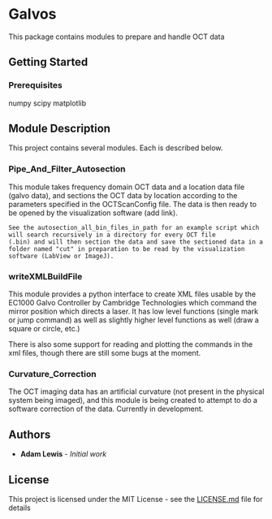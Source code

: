 # Galvos

This package contains modules to prepare and handle OCT data

## Getting Started

### Prerequisites
numpy
scipy
matplotlib

## Module Description
This project contains several modules.  Each is described below.

### Pipe_And_Filter_Autosection
This module takes frequency domain OCT data and a location data file (galvo data), and sections the OCT data by location according to
the parameters specified in the OCTScanConfig file.  The data is then ready to be opened by the visualization software (add link).

```
See the autosection_all_bin_files_in_path for an example script which will search recursively in a directory for every OCT file
(.bin) and will then section the data and save the sectioned data in a folder named "cut" in preparation to be read by the visualization
software (LabView or ImageJ).
```

### writeXMLBuildFile
This module provides a python interface to create XML files usable by the EC1000 Galvo Controller by Cambridge Technologies which command the mirror position which directs a laser.  It has low level functions (single mark or jump command) as well as slightly higher level functions as well (draw a square or circle, etc.)

There is also some support for reading and plotting the commands in the xml files, though there are still some bugs at the moment.

### Curvature_Correction
The OCT imaging data has an artificial curvature (not present in the physical system being imaged), and this module is being created to attempt to do a software correction of the data.  Currently in development.

## Authors

* **Adam Lewis** - *Initial work*

## License

This project is licensed under the MIT License - see the [LICENSE.md](LICENSE.md) file for details

